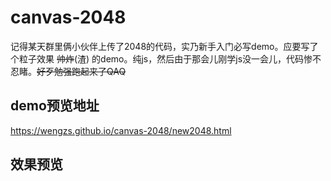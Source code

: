 # canvas-2048
记得某天群里俩小伙伴上传了2048的代码，实乃新手入门必写demo。应要写了个粒子效果 ~~帅炸~~(渣) 的demo。纯js，然后由于那会儿刚学js没一会儿，代码惨不忍睹。~~好歹勉强跑起来了QAQ~~
## demo预览地址
https://wengzs.github.io/canvas-2048/new2048.html
## 效果预览
